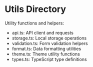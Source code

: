 # Utils Directory

Utility functions and helpers:

- api.ts: API client and requests
- storage.ts: Local storage operations
- validation.ts: Form validation helpers
- format.ts: Data formatting utilities
- theme.ts: Theme utility functions
- types.ts: TypeScript type definitions
